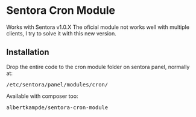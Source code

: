 # Sentora Cron Module

Works with Sentora v1.0.X
The oficial module not works well with multiple clients, I try to solve it with this new version.

<h2>Installation</h2>
Drop the entire code to the cron module folder on sentora panel, normally at:

<pre>/etc/sentora/panel/modules/cron/</pre>

Available with composer too:

<pre>albertkampde/sentora-cron-module</pre>
